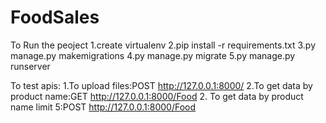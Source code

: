 # FoodSales
To Run the peoject
1.create virtualenv
2.pip install -r requirements.txt
3.py manage.py makemigrations
4.py manage.py migrate
5.py manage.py runserver

To test apis:
1.To upload files:POST http://127.0.0.1:8000/
2.To get data by product name:GET http://127.0.0.1:8000/Food
2. To get data by product name limit 5:POST http://127.0.0.1:8000/Food
